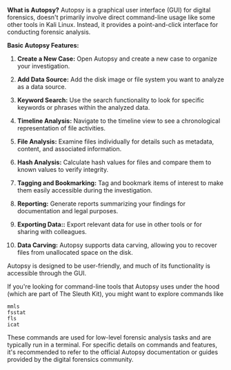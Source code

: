 
**What is Autopsy?**
Autopsy is a graphical user interface (GUI) for digital forensics, doesn't primarily involve direct command-line usage like some other tools in Kali Linux. Instead, it provides a point-and-click interface for conducting forensic analysis.

**Basic Autopsy Features:**

1. **Create a New Case:**
   Open Autopsy and create a new case to organize your investigation.

2. **Add Data Source:**
   Add the disk image or file system you want to analyze as a data source.

3. **Keyword Search:**
   Use the search functionality to look for specific keywords or phrases within the analyzed data.

4. **Timeline Analysis:**
   Navigate to the timeline view to see a chronological representation of file activities.
   
5. **File Analysis:**
   Examine files individually for details such as metadata, content, and associated information.

6. **Hash Analysis:**
   Calculate hash values for files and compare them to known values to verify integrity.

7. **Tagging and Bookmarking:**
   Tag and bookmark items of interest to make them easily accessible during the investigation.

8. **Reporting:**
   Generate reports summarizing your findings for documentation and legal purposes.

9. **Exporting Data::**
   Export relevant data for use in other tools or for sharing with colleagues.

10. **Data Carving:**
   Autopsy supports data carving, allowing you to recover files from unallocated space on the disk.


Autopsy is designed to be user-friendly, and much of its functionality is accessible through the GUI.

If you're looking for command-line tools that Autopsy uses under the hood (which are part of The Sleuth Kit), you might want to explore commands like 

```
mmls
fsstat
fls
icat
```

These commands are used for low-level forensic analysis tasks and are typically run in a terminal. For specific details on commands and features, it's recommended to refer to the official Autopsy documentation or guides provided by the digital forensics community.
